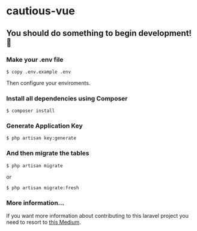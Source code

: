 # cautious-vue

## You should do something to begin development! 🔧

### Make your .env file

```$ copy .env.example .env```

Then configure your enviroments.

### Install all dependencies using Composer

```$ composer install```

### Generate Application Key

```$ php artisan key:generate```

### And then migrate the tables

```$ php artisan migrate```

or

```$ php artisan migrate:fresh```

### More information...

If you want more information about contributing to this laravel project you need to resort to [this Medium](https://medium.com/laravel-power-devs/collaborative-development-with-laravel-f32a84040677).
